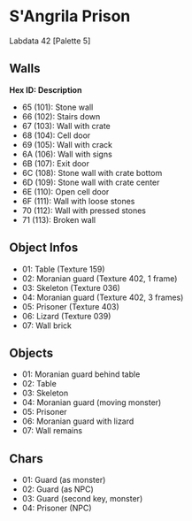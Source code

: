 # S'Angrila Prison

Labdata 42 [Palette 5]

## Walls

**Hex ID: Description**

-   65 (101): Stone wall
-   66 (102): Stairs down
-   67 (103): Wall with crate
-   68 (104): Cell door
-   69 (105): Wall with crack
-   6A (106): Wall with signs
-   6B (107): Exit door
-   6C (108): Stone wall with crate bottom
-   6D (109): Stone wall with crate center
-   6E (110): Open cell door
-   6F (111): Wall with loose stones
-   70 (112): Wall with pressed stones
-   71 (113): Broken wall

## Object Infos

-   01: Table (Texture 159)
-   02: Moranian guard (Texture 402, 1 frame)
-   03: Skeleton (Texture 036)
-   04: Moranian guard (Texture 402, 3 frames)
-   05: Prisoner (Texture 403)
-   06: Lizard (Texture 039)
-   07: Wall brick

## Objects

-   01: Moranian guard behind table
-   02: Table
-   03: Skeleton
-   04: Moranian guard (moving monster)
-   05: Prisoner
-   06: Moranian guard with lizard
-   07: Wall remains

## Chars

-   01: Guard (as monster)
-   02: Guard (as NPC)
-   03: Guard (second key, monster)
-   04: Prisoner (NPC)
